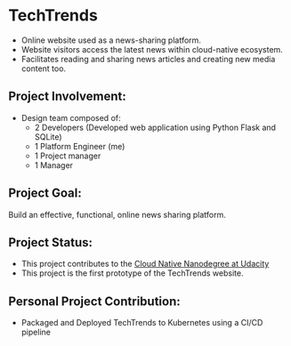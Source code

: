 # TechTrends
- Online website used as a news-sharing platform. 
- Website visitors access the latest news within cloud-native ecosystem. 
- Facilitates reading and sharing news articles and creating new media content too. 

## Project Involvement: 
* Design team composed of: 
  - 2 Developers (Developed web application using Python Flask and SQLite)
  - 1 Platform Engineer (me)
  - 1 Project manager 
  - 1 Manager 

## Project Goal: 
Build an effective, functional, online news sharing platform. 

## Project Status: 
* This project contributes to the [Cloud Native Nanodegree at Udacity](#)
* This project is the first prototype of the TechTrends website. 

## Personal Project Contribution: 
* Packaged and Deployed TechTrends to Kubernetes using a CI/CD pipeline 
